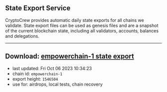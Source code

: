 ## State Export Service
CryptoCrew provides automatic daily state exports for all chains we validate. State export files can be used as genesis files and are a snapshot of the current blockchain state, including all validators, accounts, balances and delegations.

---
**Download: [empowerchain-1 state export](https://dl.ccvalidators.com/SERVICE/empowerchain/empowerchain-1_export_1546504.json)**
---

- last updated: Fri Oct 06 2023 10:34:23
- chain id: `empowerchain-1`
- export height: `1546504`
- use for: airdrops, local tests, chain recovery
